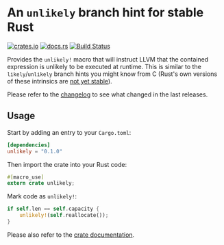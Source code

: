 # An `unlikely` branch hint for stable Rust

[![crates.io](https://img.shields.io/crates/v/unlikely.svg)](https://crates.io/crates/unlikely)
[![docs.rs](https://docs.rs/unlikely/badge.svg)](https://docs.rs/unlikely/)
[![Build Status](https://travis-ci.org/jonas-schievink/unlikely.svg?branch=master)](https://travis-ci.org/jonas-schievink/unlikely)

Provides the `unlikely!` macro that will instruct LLVM that the contained
expression is unlikely to be executed at runtime. This is similar to the
`likely`/`unlikely` branch hints you might know from C (Rust's own versions of
these intrinsics are [not yet stable][likely-intrin]).

Please refer to the [changelog](CHANGELOG.md) to see what changed in the last
releases.

[likely-intrin]: https://github.com/rust-lang/rust/issues/26179

## Usage

Start by adding an entry to your `Cargo.toml`:

```toml
[dependencies]
unlikely = "0.1.0"
```

Then import the crate into your Rust code:

```rust
#[macro_use]
extern crate unlikely;
```

Mark code as `unlikely!`:

```rust
if self.len == self.capacity {
    unlikely!(self.reallocate());
}
```

Please also refer to the [crate documentation].

[crate documentation]: https://docs.rs/unlikely/
